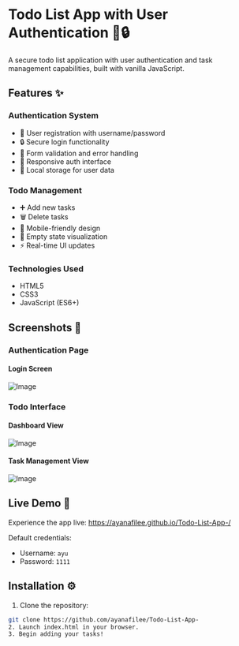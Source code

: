 # Todo List App with User Authentication 📝🔒

A secure todo list application with user authentication and task management capabilities, built with vanilla JavaScript.


## Features ✨

### Authentication System
- 🔑 User registration with username/password
- 🔒 Secure login functionality
- 📝 Form validation and error handling
- 🎨 Responsive auth interface
- 💾 Local storage for user data

### Todo Management
- ➕ Add new tasks
- 🗑️ Delete tasks
- 📱 Mobile-friendly design
- 🎉 Empty state visualization
- ⚡ Real-time UI updates
### Technologies Used
- HTML5  
- CSS3  
- JavaScript (ES6+)  


## Screenshots 📸

### Authentication Page
#### Login Screen
![Image](https://github.com/user-attachments/assets/f6d55707-fe4e-4b08-b0b7-0ac7ef18bb38)

### Todo Interface
#### Dashboard View
![Image](https://github.com/user-attachments/assets/a3b30260-64cb-4776-a1e2-1dbdb69c63ae) 

#### Task Management View 
![Image](https://github.com/user-attachments/assets/2f390b30-71fe-419d-9d8f-d99d7ab97e23)


## Live Demo 🚀
Experience the app live: []() https://ayanafilee.github.io/Todo-List-App-/

Default credentials:
- Username: `ayu`
- Password: `1111`

## Installation ⚙️
1. Clone the repository:
```bash
git clone https://github.com/ayanafilee/Todo-List-App-
2. Launch index.html in your browser.
3. Begin adding your tasks!
